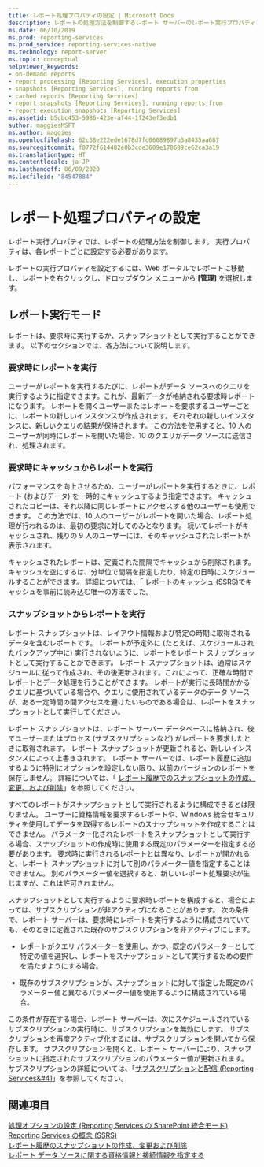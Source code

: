 ```yaml
---
title: レポート処理プロパティの設定 | Microsoft Docs
description: レポートの処理方法を制御するレポート サーバーのレポート実行プロパティと、Web ポータルを使用してレポート別にそのプロパティを設定する方法について説明します。
ms.date: 06/10/2019
ms.prod: reporting-services
ms.prod_service: reporting-services-native
ms.technology: report-server
ms.topic: conceptual
helpviewer_keywords:
- on-demand reports
- report processing [Reporting Services], execution properties
- snapshots [Reporting Services], running reports from
- cached reports [Reporting Services]
- report snapshots [Reporting Services], running reports from
- report execution snapshots [Reporting Services]
ms.assetid: b5cbc453-5986-423e-af44-1f243ef3edb1
author: maggiesMSFT
ms.author: maggies
ms.openlocfilehash: 62c38e222ede1678d7fd06089897b3a8435aa687
ms.sourcegitcommit: f0772f614482e0b3cde3609e178689ce62ca3a19
ms.translationtype: HT
ms.contentlocale: ja-JP
ms.lasthandoff: 06/09/2020
ms.locfileid: "84547884"
---
```

# <a name="set-report-processing-properties"></a>レポート処理プロパティの設定
  レポート実行プロパティでは、レポートの処理方法を制御します。 実行プロパティは、各レポートごとに設定する必要があります。  
  
 レポートの実行プロパティを設定するには、Web ポータルでレポートに移動し、レポートを右クリックし、ドロップダウン メニューから **[管理]** を選択します。
  
## <a name="report-execution-modes"></a>レポート実行モード  
 レポートは、要求時に実行するか、スナップショットとして実行することができます。 以下のセクションでは、各方法について説明します。  
  
### <a name="running-reports-on-demand"></a>要求時にレポートを実行 
 ユーザーがレポートを実行するたびに、レポートがデータ ソースへのクエリを実行するように指定できます。これが、最新データが格納される要求時レポートになります。 レポートを開くユーザーまたはレポートを要求するユーザーごとに、レポートの新しいインスタンスが作成されます。それぞれの新しいインスタンスに、新しいクエリの結果が保持されます。 この方法を使用すると、10 人のユーザーが同時にレポートを開いた場合、10 のクエリがデータ ソースに送信され、処理されます。  
  
### <a name="running-reports-on-demand-from-cache"></a>要求時にキャッシュからレポートを実行 
 パフォーマンスを向上させるため、ユーザーがレポートを実行するときに、レポート (およびデータ) を一時的にキャッシュするよう指定できます。 キャッシュされたコピーは、それ以降に同じレポートにアクセスする他のユーザーも使用できます。 この方法では、10 人のユーザーがレポートを開いた場合、レポート処理が行われるのは、最初の要求に対してのみとなります。 続いてレポートがキャッシュされ、残りの 9 人のユーザーには、そのキャッシュされたレポートが表示されます。  
  
 キャッシュされたレポートは、定義された間隔でキャッシュから削除されます。 キャッシュを空にするは、分単位で間隔を指定したり、特定の日時にスケジュールすることができます。 詳細については、「 [レポートのキャッシュ (SSRS)](../../reporting-services/report-server/caching-reports-ssrs.md)でキャッシュを事前に読み込む唯一の方法でした。  
  
### <a name="running-reports-from-snapshots"></a>スナップショットからレポートを実行  
 レポート スナップショットは、レイアウト情報および特定の時期に取得されるデータを含むレポートです。 レポートが予定外に (たとえば、スケジュールされたバックアップ中に) 実行されないように、レポートをレポート スナップショットとして実行することができます。 レポート スナップショットは、通常はスケジュールに従って作成され、その後更新されます。これによって、正確な時間でレポートとデータ処理を行うことができます。 レポートが実行に長時間かかるクエリに基づいている場合や、クエリに使用されているデータのデータ ソースが、ある一定時間の間アクセスを避けたいものである場合は、レポートをスナップショットとして実行してください。  
  
 レポート スナップショットは、レポート サーバー データベースに格納され、後でユーザーまたはプロセス (サブスクリプションなど) がレポートを要求したときに取得されます。 レポート スナップショットが更新されると、新しいインスタンスによって上書きされます。 レポート サーバーでは、レポート履歴に追加するように特別にオプションを設定しない限り、以前のバージョンのレポートを保存しません。 詳細については、「 [レポート履歴でのスナップショットの作成、変更、および削除](../../reporting-services/report-server/create-modify-and-delete-snapshots-in-report-history.md)」を参照してください。  
  
 すべてのレポートがスナップショットとして実行されるように構成できるとは限りません。 ユーザーに資格情報を要求するレポートや、Windows 統合セキュリティを使用してデータを取得するレポートのスナップショットを作成することはできません。 パラメーター化されたレポートをスナップショットとして実行する場合、スナップショットの作成時に使用する既定のパラメーターを指定する必要があります。 要求時に実行されるレポートとは異なり、レポートが開かれると、レポート スナップショットに対して別のパラメーター値を指定することはできません。 別のパラメーター値を選択すると、新しいレポート処理要求が生じますが、これは許可されません。  
  
 スナップショットとして実行するように要求時レポートを構成すると、場合によっては、サブスクリプションが非アクティブになることがあります。 次の条件で、レポート サーバーは、要求時にレポートを実行するように構成されていても、そのときに定義された既存のサブスクリプションを非アクティブにします。  
  
-   レポートがクエリ パラメーターを使用し、かつ、既定のパラメーターとして特定の値を選択し、レポートをスナップショットとして実行するための要件を満たすようにする場合。  
  
-   既存のサブスクリプションが、スナップショットに対して指定した既定のパラメーター値と異なるパラメーター値を使用するように構成されている場合。  
  
 この条件が存在する場合、レポート サーバーは、次にスケジュールされているサブスクリプションの実行時に、サブスクリプションを無効にします。 サブスクリプションを再度アクティブ化するには、サブスクリプションを開いてから保存します。 サブスクリプションを開くと、レポート サーバーにより、スナップショットに指定されたサブスクリプションのパラメーター値が更新されます。 サブスクリプションの詳細については、「[サブスクリプションと配信 &#40;Reporting Services&#41](../../reporting-services/subscriptions/subscriptions-and-delivery-reporting-services.md)」を参照してください。  
  
## <a name="see-also"></a>関連項目  
 [処理オプションの設定 &#40;Reporting Services の SharePoint 統合モード&#41;](../../reporting-services/report-server-sharepoint/set-processing-options-reporting-services-in-sharepoint-integrated-mode.md)   
 [Reporting Services の概念 &#40;SSRS&#41;](../../reporting-services/reporting-services-concepts-ssrs.md)   
 [レポート履歴のスナップショットの作成、変更および削除](create-modify-and-delete-snapshots-in-report-history.md)   
 [レポート データ ソースに関する資格情報と接続情報を指定する](../../reporting-services/report-data/specify-credential-and-connection-information-for-report-data-sources.md)  
  